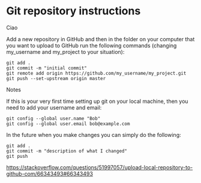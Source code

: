 # Git repository instructions
Ciao

Add a new repository in GitHub and then in the folder on your computer that you want to upload to GitHub run the following commands (changing my_username and my_project to your situation):

```git init
git add .
git commit -m "initial commit"
git remote add origin https://github.com/my_username/my_project.git
git push --set-upstream origin master
```
Notes

If this is your very first time setting up git on your local machine, then you need to add your username and email:
```
git config --global user.name "Bob"
git config --global user.email bob@example.com
```
In the future when you make changes you can simply do the following:
```
git add .
git commit -m "description of what I changed"
git push
```
https://stackoverflow.com/questions/51997057/upload-local-repository-to-github-com/66343493#66343493

